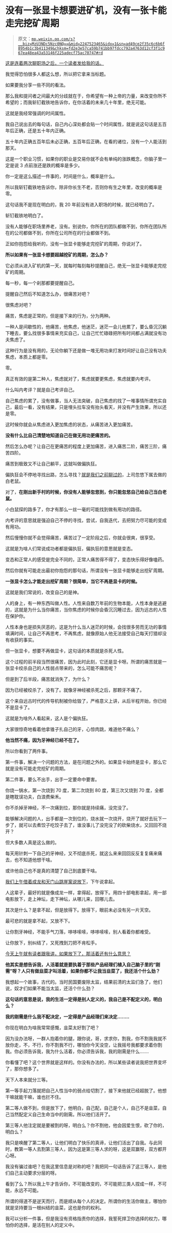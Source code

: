 # 没有一张显卡想要进矿机，没有一张卡能走完挖矿周期

> 原文：[`mp.weixin.qq.com/s?__biz=MzU3NDc5Nzc0NQ==&mid=2247523465&idx=1&sn=ad49ce2f35c6c6b6f8954b1c3b411349&chksm=fd2e3e57ca59b741bb97fdcc792a4763d12cf3f1c967ea48ea43a53146f225adecf75ac70747#rd`](http://mp.weixin.qq.com/s?__biz=MzU3NDc5Nzc0NQ==&mid=2247523465&idx=1&sn=ad49ce2f35c6c6b6f8954b1c3b411349&chksm=fd2e3e57ca59b741bb97fdcc792a4763d12cf3f1c967ea48ea43a53146f225adecf75ac70747#rd)

[这是连着两次聊职场之后，一个读者发给我的话。](http://mp.weixin.qq.com/s?__biz=MzU0MjYwNDU2Mw==&mid=2247510315&idx=2&sn=b20a861d6d7c577a930f590ffc3cc1e5&chksm=fb1ac557cc6d4c41550e85a651895a49666129f48cac4c4a1837ac80d214c5a0118c54a5a7ca&scene=21#wechat_redirect)

我觉得恐怕很多人都这么想，所以把它拿来当标题。

如果要我分享一些不同的看法。

那么我和提问者之间最大的分歧就在于，你希望有一种上帝的力量，来改变你所不希望的；而我斩钉截铁地告诉你，在你活着的未来几十年里，绝无可能。

这就是我经常强调的时间属性。

我自己说出去的每句话，自己内心深处都会贴一个时间属性，就是说这句话是五百年后正确，还是五十年内正确。

五十年内正确五百年后未必正确，五百年后正确，在看的诸位，没有一个人能活到那天。

这是一个职业习惯，如果你的职业是交易你就不会有单纯的涨跌概念，你脑子里一定是说 3 点前涨还是跌的概率是多少。

你一定是这么描述一件事的，时间是什么，概率是什么。

所以我斩钉截铁地告诉你，除非你长生不老，否则你有生之年里，改变的概率是零。

这句话我不是现在明白的，我 20 年前没有进入职场的时候，就已经明白了。

斩钉截铁地明白了。

没有人能够在职场里养老，没有。别说你，你所在的团队都做不到，你所在团队所在的公司都做不到，你所在公司所在的行业都做不到。

正如你抱怨给我听的，没有一张显卡能够走完挖矿的周期，你说对了。

**所以如果有一张显卡想要超越挖矿的周期，怎么办？** 

它必须从进入矿机的第一天，就每时每刻每秒提醒自己，绝无一张显卡能够走完挖矿的周期。

每一秒，每一个刹那都要提醒自己。

提醒自己然后不知道怎么办，很痛苦对吧？

很焦虑对吧？

痛苦，焦虑是正常的，但是接下来的行为，分为两种。

一种人是间歇性的，他痛苦，他焦虑，他迷茫，迷茫一会儿他累了，要么昏沉沉躺下睡去，要么找很多事情来充实自己，让自己忙忙碌碌把所有时间都占满就没有功夫焦虑了。

这种行为是没有用的，无论你躺下还是做一堆无用功来打发时间好让自己没有功夫焦虑，本质上都是零。

零。

真正有效的是第二种人，焦虑就对了，焦虑就要更焦虑，焦虑就要内考评。

什么叫内考评？就是自己考评自己。

自己焦虑的累了，没有做事，当人无法突破，自己焦虑的找了一堆事情所谓充实自己，最后一看，没有结果，只是埋头拉车没有抬头看天，并没有产生效果，所以还是零。

这时候你就会从焦虑进入更加焦虑的状态，从痛苦进入更加痛苦。

**没有什么比自己清楚地知道自己在做无用功更痛苦的。** 

然后怎么办呢？让自己在更痛苦的程度上更加痛苦，进入痛苦二阶，痛苦三阶，痛苦四阶。

痛苦到极致又不让自己躺平，这就叫做偏执狂。

偏执狂会不停地寻找出路，怎么寻找？[就是我们之前聊过的](http://mp.weixin.qq.com/s?__biz=MzU0MjYwNDU2Mw==&mid=2247510315&idx=2&sn=b20a861d6d7c577a930f590ffc3cc1e5&chksm=fb1ac557cc6d4c41550e85a651895a49666129f48cac4c4a1837ac80d214c5a0118c54a5a7ca&scene=21#wechat_redirect)，上司忽悠下属去做的白老鼠。

对了，**在刚出新手村的时候，你没有人能够忽悠到，你只能忽悠自己给自己当白老鼠。**

小白鼠探的路多了，你才有那么一丝一毫的可能找到做有用功的路径。

内考评的意思就是强迫自己不停的寻找，尝试，自我迭代，去把努力尽可能的变成有用功。

然后慢慢你就不会觉得痛苦，痛苦过了一定阶段之后，你就会很爽，很享受。

这就是为啥人们常说成功者都是偏执狂，偏执狂的意思就是变态。

变态和正常人的感受是完全不同的，正常人痛苦得不得了，变态快乐得好像嗑药。

然后你就有可能走出最初你抱怨的那句话，所谓没有一张显卡能够走出挖矿周期。

**一张显卡怎么才能走出挖矿周期？很简单，当它不再是显卡的时候。** 

这就是我们常说的，改变自己的是神。

人的身上，有一种东西叫做人性。人性来自数万年前的生物本能，人性本身是逃避的，这就是为什么当你痛苦，当你焦虑的时候你会昏沉沉睡过去，因为远古的人性在保护你。

人性本身也是损失厌恶的，这是为什么当人迷茫的时候，会找很多劳而无功的事情填满时间，让自己不再思考，不再焦虑，就像原始人他无法接受自己每天打猎却没有收获的事实。

但一张显卡，想要不再做显卡，这句话的本质就是杀死人性。

这个过程的前半段当然很痛苦，因为此时此刻，它还是显卡呀。所谓的痛苦就是一张显卡绞杀自己的人性弱点带来的，怎么可能不痛苦呢？

但是到了后半段，痛苦就消失了，为什么？

因为已经被绞杀了，没有了。就像牙神经被杀死之后，那颗牙不痛了。

这个来自远古时代的传导机制被你给毁了，严格意义上讲，从后半程开始，你已经不是显卡了。

这就是为啥外人看起来，这人是个偏执狂。

大家很惊奇地看着他拿锥子扎自己的牙，心惊肉跳，难道他不痛么？

**他当然不痛，因为牙神经已经不在了。**

所以你看到了两件事。

第一件事，解决一个问题的方法，是在问题之外的。如果显卡始终是显卡，那么它就是没有可能走完挖矿的周期。

第二件事，要么不出手，出手一定要命中要害。

你烧一锅水，第一次烧到 70 度，第二次烧到 80 度，第三次又烧到 70 度，全都是瞎耽误功夫，白浪费柴禾。

你不杀掉牙神经，不一次痛到位，那你就是持续痛，没完没了。

能够解决问题的人，出手都是一次到位的，烧水就一次烧开，烧开了就好去玩下一步了，就可以去煮饺子吃饺子去了，谁没事儿了没完没了的砍柴烧水，又回回不烧开？

但大多数人真是这么做的。

每天用针刺一下自己的牙神经，又不彻底杀死，就这么来来回回反反复复痛来痛去，也不知道他想干啥。

或许他自己也不是真的清楚了自己到底要干啥。

[我们上午借着成龙和天门山跳崖案说放下](http://mp.weixin.qq.com/s?__biz=MzU0MjYwNDU2Mw==&mid=2247510325&idx=2&sn=3aaa0444769a89a94d01cb42a2946c49&chksm=fb1ac549cc6d4c5f6596fca732c0eb2674e850fb536a945f74bb590f8ec7c913758204fb58b3&scene=21#wechat_redirect)，下午说拿起。

人这辈子，最好的就是像成龙一样，拿得起，放得下。用四十部电影拿起，用一部电影放下，走上神坛，走下神坛，从哪儿来，回哪儿去。

其次是什么？是拿不起，但是放得下。放得下，眼前未必没有另一片天空。

最可悲的就是拿不起，又放不下。

让你割牙神经，不能手气刀落，哆哆嗦嗦，哆哆嗦嗦，别人看着你都难受。

让你放下，别纠结了，又死拽到刀把不肯松手。

[今天上午就有读者跟我讲，如果放下了，那活着还有什么意思？](http://mp.weixin.qq.com/s?__biz=MzU0MjYwNDU2Mw==&mid=2247510325&idx=2&sn=3aaa0444769a89a94d01cb42a2946c49&chksm=fb1ac549cc6d4c5f6596fca732c0eb2674e850fb536a945f74bb590f8ec7c913758204fb58b3&scene=21#wechat_redirect) 

**他其实是想告诉我，人活着就是要执着于那些产品经理们植入自己脑子里的“刚需”呀？人只有做韭菜才叫活着，如果你都不让我当韭菜了，我还活个什么劲？** 

我想起一个故事，古代的。当时民国要废除太监，结果前清的太监们急了，他们说，奴才们如果不能当太监，还活个什么劲？

**这句话的意思是说，我的生活一定得是别人定义的，我自己是不配定义的，明白么？** 

**我的刚需是什么我不配决定，一定得是产品经理们来决定........** 

你现在明白为啥我常常感慨，韭菜太好割了吧？

因为没办法呀，一群人抱着你的腿，跟你说，哥，求求你，割我，你不割我我就不放你走，不，不行，你不割我不行，哪怕你今天没空，让我摇号我都要求着你割我。你必须告诉我，我为什么活着，你必须告诉我，我的刚需是什么.......

你看懂了吧？这个世界就是这样的。你没有办法的，所以某些读者说我把世界变坏了，那你想多了。

天下人本来就分三等。

第一等手起刀落就把自己人性当中的弱点给切割了，接下来他就已经超脱了。他想干嘛就能干嘛，谁也拦不住。

第二等人做不到，但是放下了，他明白，自己配，自己是个人，自己不是韭菜，自己当然配定义自己生命当中的刚需。所以他们活开了。

第三等人他注定就是要被割的呀，明白么？你不割他，他会因爱生恨，砍了你的，明白么？

我只是唤醒了第二等人，让他们明白了快乐的真谛，让他们活出了自我。与此同时，教第一等人去割第三等人，因为这是第三等人求的呀，这是双赢呀，双方都开心呀。

我没有骗过谁吧？在我这里信息是对称的吧？我把同一句话告诉了这三等人，是他们自己主动要求分层的呀。

看到了么？所以我上午才告诉你，不可能改变的，不可能把三类人捏成一样，不可能，永远不可能。

所谓的得道不是逆天而行，而是顺从每个人的决定。所谓你的生活你做主，哪怕你就是坚持要当一根纠结的韭菜，这也是你的权利。

我可以分析一件事，但是我没有资格指责你的选择，我誓死捍卫你选择的权力，哪怕你的选择，是活在别人的定义中。
